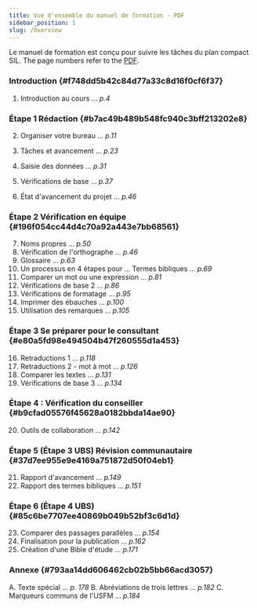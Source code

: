 ```yaml
---
title: Vue d'ensemble du manuel de formation - PDF
sidebar_position: 1
slug: /Overview
---
```


Le manuel de formation est conçu pour suivre les tâches du plan compact SIL. The page numbers refer to the [PDF](https://manual.paratext.org/downloads/Ptx-man-en-9.4.pdf).

### Introduction {#f748dd5b42c84d77a33c8d16f0cf6f37}

1. Introduction au cours ... _p.4_

### Étape 1 Rédaction {#b7ac49b489b548fc940c3bff213202e8}

2. Organiser votre bureau ... _p.11_

3. Tâches et avancement ... _p.23_

4. Saisie des données ... _p.31_

5. Vérifications de base ... _p.37_

6. État d'avancement du projet ... _p.46_

### Étape 2 Vérification en équipe {#196f054cc44d4c70a92a443e7bb68561}

7. Noms propres ... _p.50_
8. Vérification de l'orthographe ... _p.46_
9. Glossaire ... _p.63_
10. Un processus en 4 étapes pour ... Termes bibliques ... _p.69_
11. Comparer un mot ou une expression ... _p.81_
12. Vérifications de base 2 ... _p.86_
13. Vérifications de formatage ... _p.95_
14. Imprimer des ébauches ... _p.100_
15. Utilisation des remarques ... _p.105_

### Étape 3 Se préparer pour le consultant {#e80a5fd98e494504b47f260555d1a453}

16. Retraductions 1 ... _p.118_
17. Retraductions 2 - mot à mot ... _p.126_
18. Comparer les textes ... _p.131_
19. Vérifications de base 3 ... _p.134_

### Étape 4 : Vérification du conseiller {#b9cfad05576f45628a0182bbda14ae90}

20. Outils de collaboration ... _p.142_

### Étape 5 (Étape 3 UBS) Révision communautaire {#37d7ee955e9e4169a751872d50f04eb1}

21. Rapport d'avancement ... _p.149_
22. Rapport des termes bibliques ... _p.151_

### Étape 6 (Étape 4 UBS) {#85c6be7707ee40869b049b52bf3c6d1d}

23. Comparer des passages parallèles ... _p.154_
24. Finalisation pour la publication ... _p.162_
25. Création d'une Bible d'étude ... _p.171_

### Annexe {#793aa14dd606462cb02b5bb66acd3057}

A. Texte spécial ... _p. 178_
B. Abréviations de trois lettres ... _p.182_
C. Marqueurs communs de l'USFM ... _p.184_
